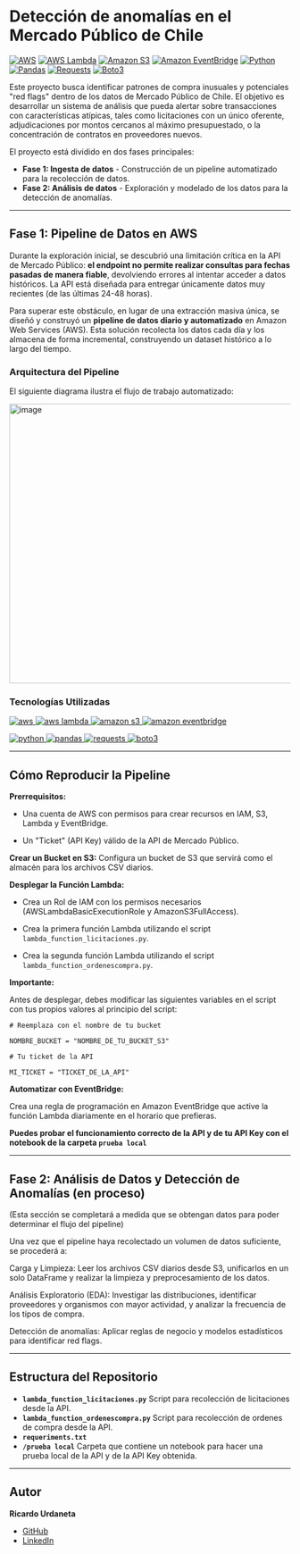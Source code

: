 # Detección de anomalías en el Mercado Público de Chile
<p align="left"> 
  <a href="https://aws.amazon.com" target="blank">
    <img src="https://img.shields.io/badge/AWS-Cloud-232F3E?style=flat-square&logo=amazonaws&logoColor=white" alt="AWS"/></a>
  <a href="https://aws.amazon.com/lambda/" target="blank">
    <img src="https://img.shields.io/badge/AWS-Lambda-FF9900?style=flat-square&logo=aws-lambda&logoColor=white" alt="AWS Lambda"/></a>
  <a href="https://aws.amazon.com/s3/" target="blank">
    <img src="https://img.shields.io/badge/AWS-S3-569A31?style=flat-square&logo=amazons3&logoColor=white" alt="Amazon S3"/></a>
  <a href="https://aws.amazon.com/eventbridge/" target="blank">
    <img src="https://img.shields.io/badge/AWS-EventBridge-EF3422?style=flat-square&logo=amazonaws&logoColor=white" alt="Amazon EventBridge"/></a>
  <a href="https://www.python.org" target="blank">
    <img src="https://img.shields.io/badge/Python-3.9-3776AB?style=flat-square&logo=python&logoColor=white" alt="Python"/></a>
  <a href="https://pandas.pydata.org/" target="blank">
    <img src="https://img.shields.io/badge/Pandas-Enabled-150458?style=flat-square&logo=pandas&logoColor=white" alt="Pandas"/></a>
  <a href="https://requests.readthedocs.io/" target="blank">
    <img src="https://img.shields.io/badge/Requests-HTTP-E44D40?style=flat-square&logo=python&logoColor=white" alt="Requests"/></a>
  <a href="https://boto3.amazonaws.com/v1/documentation/api/latest/index.html" target="blank">
    <img src="https://img.shields.io/badge/Boto3-Client-007AFF?style=flat-square&logo=amazonaws&logoColor=white" alt="Boto3"/></a>
</p>


Este proyecto busca identificar patrones de compra inusuales y potenciales "red flags" dentro de los datos de Mercado Público de Chile. El objetivo es desarrollar un sistema de análisis que pueda alertar sobre transacciones con características atípicas, tales como licitaciones con un único oferente, adjudicaciones por montos cercanos al máximo presupuestado, o la concentración de contratos en proveedores nuevos.

El proyecto está dividido en dos fases principales:

* **Fase 1: Ingesta de datos** - Construcción de un pipeline automatizado para la recolección de datos.
* **Fase 2: Análisis de datos** - Exploración y modelado de los datos para la detección de anomalías.

---
## Fase 1: Pipeline de Datos en AWS

Durante la exploración inicial, se descubrió una limitación crítica en la API de Mercado Público: **el endpoint no permite realizar consultas para fechas pasadas de manera fiable**, devolviendo errores al intentar acceder a datos históricos. La API está diseñada para entregar únicamente datos muy recientes (de las últimas 24-48 horas).

Para superar este obstáculo, en lugar de una extracción masiva única, se diseñó y construyó un **pipeline de datos diario y automatizado** en Amazon Web Services (AWS). Esta solución recolecta los datos cada día y los almacena de forma incremental, construyendo un dataset histórico a lo largo del tiempo.

### Arquitectura del Pipeline

El siguiente diagrama ilustra el flujo de trabajo automatizado:

<img width="830" height="501" alt="image" src="https://github.com/user-attachments/assets/ad28845d-2909-4ef9-b959-849e2ae47374" />



### Tecnologías Utilizadas
<p align="left"> 
  <a href="https://aws.amazon.com" target="_blank"> <img src="https://img.shields.io/badge/AWS-%23232F3E.svg?style=for-the-badge&logo=amazon-aws&logoColor=white" alt="aws"/> </a> 
  <a href="https://aws.amazon.com/lambda/" target="_blank"> <img src="https://img.shields.io/badge/AWS%20Lambda-%23FF9900.svg?style=for-the-badge&logo=aws-lambda&logoColor=white" alt="aws lambda"/> </a> 
  <a href="https://aws.amazon.com/s3/" target="_blank"> <img src="https://img.shields.io/badge/Amazon%20S3-%23569A31.svg?style=for-the-badge&logo=amazon-s3&logoColor=white" alt="amazon s3"/> </a> 
  <a href="https://aws.amazon.com/eventbridge/" target="_blank"> <img src="https://img.shields.io/badge/Amazon%20EventBridge-%23EF3422.svg?style=for-the-badge&logo=amazon-eventbridge&logoColor=white" alt="amazon eventbridge"/> </a> 

    
  <a href="https://www.python.org" target="_blank"> <img src="https://img.shields.io/badge/Python-3.9-3776AB?style=for-the-badge&logo=python&logoColor=white" alt="python"/> </a> 
  <a href="https://pandas.pydata.org/" target="_blank"> <img src="https://img.shields.io/badge/Pandas-%23150458.svg?style=for-the-badge&logo=pandas&logoColor=white" alt="pandas"/> </a> 
  <a href="https://requests.readthedocs.io/" target="_blank"> <img src="https://img.shields.io/badge/Requests-%23E44D40.svg?style=for-the-badge&logo=requests&logoColor=white" alt="requests"/> </a> 
  <a href="https://boto3.amazonaws.com/v1/documentation/api/latest/index.html" target="_blank"> <img src="https://img.shields.io/badge/Boto3-%23FF9900.svg?style=for-the-badge&logo=boto3&logoColor=white" alt="boto3"/> </a> 
</p>

---
## Cómo Reproducir la Pipeline

**Prerrequisitos:**

* Una cuenta de AWS con permisos para crear recursos en IAM, S3, Lambda y EventBridge.

* Un "Ticket" (API Key) válido de la API de Mercado Público.

**Crear un Bucket en S3:** Configura un bucket de S3 que servirá como el almacén para los archivos CSV diarios.

**Desplegar la Función Lambda:**

* Crea un Rol de IAM con los permisos necesarios (AWSLambdaBasicExecutionRole y AmazonS3FullAccess).

* Crea la primera función Lambda utilizando el script `lambda_function_licitaciones.py`.
* Crea la segunda función Lambda utilizando el script `lambda_function_ordenescompra.py`.

**Importante:**

Antes de desplegar, debes modificar las siguientes variables en el script con tus propios valores al principio del script:

`# Reemplaza con el nombre de tu bucket`

`NOMBRE_BUCKET = "NOMBRE_DE_TU_BUCKET_S3"`

`# Tu ticket de la API`

`MI_TICKET = "TICKET_DE_LA_API"`

**Automatizar con EventBridge:** 

Crea una regla de programación en Amazon EventBridge que active la función Lambda diariamente en el horario que prefieras.

**Puedes probar el funcionamiento correcto de la API y de tu API Key con el notebook de la carpeta `prueba local`**

---

## Fase 2: Análisis de Datos y Detección de Anomalías (en proceso)
(Esta sección se completará a medida que se obtengan datos para poder determinar el flujo del pipeline)

Una vez que el pipeline haya recolectado un volumen de datos suficiente, se procederá a:

Carga y Limpieza: Leer los archivos CSV diarios desde S3, unificarlos en un solo DataFrame y realizar la limpieza y preprocesamiento de los datos.

Análisis Exploratorio (EDA): Investigar las distribuciones, identificar proveedores y organismos con mayor actividad, y analizar la frecuencia de los tipos de compra.

Detección de anomalías: Aplicar reglas de negocio y modelos estadísticos para identificar red flags.

---

## Estructura del Repositorio

* **`lambda_function_licitaciones.py`** Script para recolección de licitaciones desde la API.
* **`lambda_function_ordenescompra.py`** Script para recolección de ordenes de compra desde la API.
* **`requeriments.txt`**
* **`/prueba local`** Carpeta que contiene un notebook para hacer una prueba local de la API y de la API Key obtenida.

---
## Autor

**Ricardo Urdaneta**

* [GitHub](https://github.com/Ricardouchub)
* [LinkedIn](https://www.linkedin.com/in/ricardourdanetacastro)
